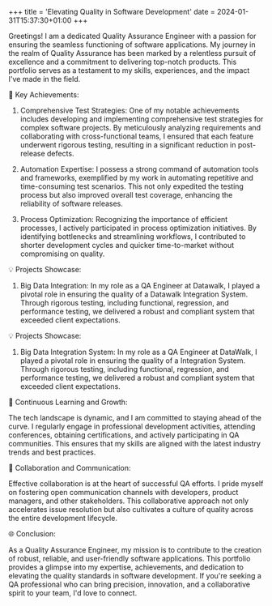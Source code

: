 +++
title = 'Elevating Quality in Software Development'
date = 2024-01-31T15:37:30+01:00
+++

Greetings! 
I am a dedicated Quality Assurance Engineer with a passion for ensuring the seamless functioning 
of software applications. My journey in the realm of Quality Assurance has been marked by a relentless pursuit of 
excellence and a commitment to delivering top-notch products. This portfolio serves as a testament to my skills, 
experiences, and the impact I've made in the field.


🌟 Key Achievements:

1. Comprehensive Test Strategies:
One of my notable achievements includes developing and implementing comprehensive test strategies for complex software 
projects. By meticulously analyzing requirements and collaborating with cross-functional teams, I ensured that each 
feature underwent rigorous testing, resulting in a significant reduction in post-release defects.

2. Automation Expertise:
I possess a strong command of automation tools and frameworks, exemplified by my work in automating repetitive and 
time-consuming test scenarios. This not only expedited the testing process but also improved overall test coverage, 
enhancing the reliability of software releases.

3. Process Optimization:
Recognizing the importance of efficient processes, I actively participated in process optimization initiatives. 
By identifying bottlenecks and streamlining workflows, I contributed to shorter development cycles and quicker 
time-to-market without compromising on quality.

💡 Projects Showcase:

1. Big Data Integration:
In my role as a QA Engineer at Datawalk, I played a pivotal role in ensuring the quality of a Datawalk Integration 
System. Through rigorous testing, including functional, regression, and performance testing, we delivered a robust 
and compliant system that exceeded client expectations.


💡 Projects Showcase:

1. Big Data Integration System:
In my role as a QA Engineer at DataWalk, I played a pivotal role in ensuring the quality of a Integration System. 
Through rigorous testing, including functional, regression, and performance testing, we delivered a robust and 
compliant system that exceeded client expectations.


🚀 Continuous Learning and Growth:

The tech landscape is dynamic, and I am committed to staying ahead of the curve. I regularly engage in professional 
development activities, attending conferences, obtaining certifications, and actively participating in QA communities. 
This ensures that my skills are aligned with the latest industry trends and best practices.


👥 Collaboration and Communication:

Effective collaboration is at the heart of successful QA efforts. I pride myself on fostering open communication 
channels with developers, product managers, and other stakeholders. This collaborative approach not only accelerates 
issue resolution but also cultivates a culture of quality across the entire development lifecycle.

🌐 Conclusion:

As a Quality Assurance Engineer, my mission is to contribute to the creation of robust, reliable, and user-friendly 
software applications. This portfolio provides a glimpse into my expertise, achievements, and dedication to elevating 
the quality standards in software development. If you're seeking a QA professional who can bring precision, innovation, 
and a collaborative spirit to your team, I'd love to connect.



